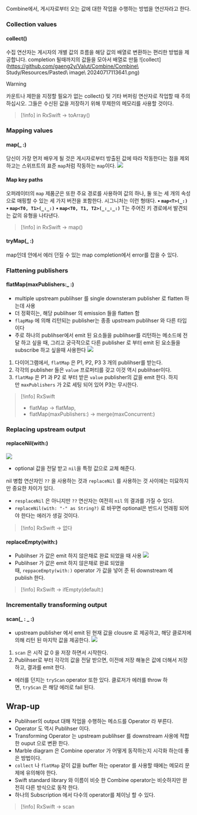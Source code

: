 Combine에서, 게시자로부터 오는 값에 대한 작업을 수행하는 방법을 연산자라고 한다.

### **Collection values**

#### collect()
수집 연산자는 게시자의 개별 값의 흐름을 해당 값의 배열로 변환하는 편리한 방법을 제공합니다.
completion 될때까지의 값들을 모아서 배열로 만듦
![collect](https://github.com/gaeng2y/Valut/Combine/Combine\ Study/Resources/Pasted\ image\ 20240717113641.png)

> [!warning]
> 카운트나 제한을 지정할 필요가 없는 collect() 및 기타 버퍼링 연산자로 작업할 때 주의하십시오. 그들은 수신된 값을 저장하기 위해 무제한의 메모리를 사용할 것이다.

> [!info] in RxSwift -> toArray()

### **Mapping values**
#### map(_ :)
당신이 가장 먼저 배우게 될 것은 게시자로부터 방출된 값에 따라 작동한다는 점을 제외하고는 스위프트의 표준 `map`처럼 작동하는 `map`이다.
![](Pasted%20image%2020240717113647.png)
#### Map key paths
오퍼레이터의 `map` 제품군은 또한 주요 경로를 사용하여 값의 하나, 둘 또는 세 개의 속성으로 매핑할 수 있는 세 가지 버전을 포함한다. 시그니처는 이런 형태다.
**• `map<T>(_:)`**
**• `map<T0, T1>(_:_:)`**
**• `map<T0, T1, T2>(_:_:_:)`**
T는 주어진 키 경로에서 발견되는 값의 유형을 나타낸다.

> [!info] in RxSwift -> map()

#### tryMap(_ :)
map인데 안에서 에러 던질 수 있는 map completion에서 error를 잡을 수 있다.

### Flattening publishers
#### flatMap(maxPublishers:_ :)
- multiple upstream publihser 를 single downsteram publisher 로 flatten 하는데 사용
- 더 정확히는, 해당 publihser 의 emission 들을 flatten 함
- `flapMap` 에 의해 리턴되는 publisher는 종종 upstream publihser 와 다른 타입이다
- 주로 하나의 publihser에서 emit 된 요소들을 publihser를 리턴하는 메소드에 전달 하고 싶을 때, 그리고 궁극적으로 다른 publisher 로 부터 emit 된 요소들을 subscribe 하고 싶을때 사용한다
![](Pasted%20image%2020240718095100.png)

1. 다이어그램에서, `flatMap` 은 P1, P2, P3 3 개의 publihser를 받는다.
2. 각각의 publisher 들은 `value` 프로퍼티를 갖고 이것 역시 publihser이다.
3. `flatMap` 은 P1 과 P2 로 부터 받은 `value` publisher의 값을 emit 한다. 하지만 `maxPublishers` 가 2로 세팅 되어 있어 P3는 무시한다.

> [!info] RxSwift 
> - flatMap -> flatMap, 
> - flatMap(maxPublishers:) -> merge(maxConcurrent:)
### **Replacing upstream output**
#### replaceNil(with:)
![](Pasted%20image%2020240718095139.png)
- optional 값을 전달 받고 `nil`을 특정 값으로 교체 해준다.

nil 병합 연산자인 `??` 을 사용하는 것과 `replaceNil` 를 사용하는 것 사이에는 미묘하지만 중요한 차이가 있다.

- `resplaceNil` 은 아니지만 `??` 연산자는 여전히 `nil` 의 결과를 가질 수 있다.
- `replaceNil(with: "-" as String?)` 로 바꾸면 optional은 반드시 언래핑 되어야 한다는 에러가 생길 것이다.

> [!info] RxSwift -> 없다
#### replaceEmpty(with:)
- Publihser 가 값은 emit 하지 않은채로 완료 되었을 때 사용
![](Pasted%20image%2020240718095218.png)
- Publihser 가 값은 emit 하지 않은채로 완료 되었을 때, `reppaceEmpty(with:)` operator 가 값을 넣어 준 뒤 downstream 에 publish 한다.

> [!info] RxSwift -> ifEmpty(default:)
### **Incrementally transforming output**
#### scan(_ : _ :)
- upstream publisher 에서 emit 된 현재 값을 clousre 로 제공하고, 해당 클로저에 의해 리턴 된 마지막 값을 제공한다.
![](Pasted%20image%2020240718095304.png)
1. `scan` 은 시작 값 0 을 저장 하면서 시작한다.
2. Publihser로 부터 각각의 값을 전달 받으면, 이전에 저장 해놓은 값에 더해서 저장하고, 결과를 emit 한다.

- 에러를 던지는 `tryScan` operator 또한 있다. 클로저가 에러를 throw 하면, `tryScan` 은 해당 에러로 fail 된다.
## Wrap-up

- Publihser의 output 대해 작업을 수행하는 메소드를 Operator 라 부른다.
- Operator 도 역시 Publihser 이다.
- Transforming Operator 는 upstream publihser 를 downstream 사용에 적합한 ouput 으로 변환 한다.
- Marble diagram 은 Combine operator 가 어떻게 동작하는지 시각화 하는데 좋은 방법이다.
- `collect` 나 `flatMap` 같이 값을 buffer 하는 operator 를 사용할 때에는 메모리 문제에 유의해야 한다.
- Swift standard library 와 이름이 비슷 한 Combine operator는 비슷하지만 완전히 다른 방식으로 동작 한다.
- 하나의 Subscription 에서 다수의 operator를 체이닝 할 수 있다.

> [!info] RxSwift -> scan
